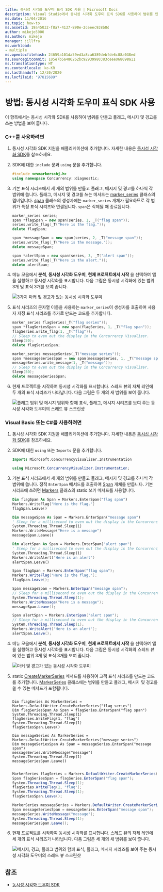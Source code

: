 ```yaml
---
title: 동시성 시각화 도우미 표식 SDK 사용 | Microsoft Docs
description: Visual Studio에서 동시성 시각화 도우미 표식 SDK를 사용하여 범위를 만들고 플래그, 메시지 및 경고를 쓰는 방법을 알아봅니다.
ms.date: 11/04/2016
ms.topic: how-to
ms.assetid: 19a45032-f8a7-4137-890e-2ceeec938b8d
author: mikejo5000
ms.author: mikejo
manager: jillfra
ms.workload:
- multiple
ms.openlocfilehash: 24659a101da59ed3a8ca6389debfde6c08a038ed
ms.sourcegitcommit: 105e7b5a486262bc92939980383ceee068098a11
ms.translationtype: HT
ms.contentlocale: ko-KR
ms.lasthandoff: 12/30/2020
ms.locfileid: "97815609"
---
```

# <a name="how-to-use-the-concurrency-visualizer-markers-sdk"></a>방법: 동시성 시각화 도우미 표식 SDK 사용
이 항목에서는 동시성 시각화 SDK를 사용하여 범위를 만들고 플래그, 메시지 및 경고를 쓰는 방법을 보여 줍니다.

### <a name="to-use-c"></a>C++를 사용하려면

1. 동시성 시각화 SDK 지원을 애플리케이션에 추가합니다. 자세한 내용은 [동시성 시각화 SDK](../profiling/concurrency-visualizer-sdk.md)를 참조하세요.

2. SDK에 대한 `include` 문과 `using` 문을 추가합니다.

    ```cpp
    #include <cvmarkersobj.h>
    using namespace Concurrency::diagnostic;
    ```

3. 기본 표식 시리즈에서 세 개의 범위를 만들고 플래그, 메시지 및 경고를 하나씩 각 범위에 씁니다. 플래그, 메시지 및 경고를 쓰는 메서드는 [marker_series](../profiling/marker-series-class.md) 클래스의 멤버입니다. [span](../profiling/span-class.md) 클래스의 생성자에는 `marker_series` 개체가 필요하므로 각 범위가 특정 표식 시리즈와 연결됩니다. `span`은 삭제될 때 종료됩니다.

    ```cpp
    marker_series series;
    span *flagSpan = new span(series, 1, _T("flag span"));
    series.write_flag(_T("Here is the flag."));
    delete flagSpan;

    span *messageSpan = new span(series, 2, _T("message span"));
    series.write_flag(_T("Here is the message."));
    delete messageSpan;

    span *alertSpan = new span(series, 3, _T("alert span"));
    series.write_flag(_T("Here is the alert."));
    delete alertSpan;
    ```

4. 메뉴 모음에서 **분석**, **동시성 시각화 도우미**, **현재 프로젝트에서 시작** 을 선택하여 앱을 실행하고 동시성 시각화를 표시합니다. 다음 그림은 동시성 시각화에 있는 범위 3개 및 표식 3개를 보여 줍니다.

     ![3가지 마커 및 경고가 있는 동시성 시각화 도우미](../profiling/media/cvmarkersnative.png "CvMarkersNative")

5. 표식 시리즈의 문자열 이름을 사용하는 `marker_series`이 생성자를 호출하여 사용자 지정 표식 시리즈를 추가로 만드는 코드를 추가합니다.

    ```cpp
    marker_series flagSeries(_T("flag series"));
    span *flagSeriesSpan = new span(flagSeries, 1, _T("flag span"));
    flagSeries.write_flag(1, _T("flag"));
    // Sleep to even out the display in the Concurrency Visualizer.
    Sleep(50);
    delete flagSeriesSpan;

    marker_series messageSeries(_T("message series"));
    span *messageSeriesSpan = new span(messageSeries, 1, _T("message span"));
    messageSeries.write_message(1, _T("message"));
    // Sleep to even out the display in the Concurrency Visualizer.
    Sleep(50);
    delete messageSeriesSpan;
    ```

6. 현재 프로젝트를 시작하여 동시성 시각화를 표시합니다. 스레드 뷰의 자체 레인에 두 개의 표식 시리즈가 나타납니다. 다음 그림은 두 개의 새 범위를 보여 줍니다.

     ![플래그 범위 및 메시지 범위와 함께 표식, 플래그, 메시지 시리즈를 보여 주는 동시성 시각화 도우미의 스레드 뷰 스크린샷](../profiling/media/cvmarkerseriesnative.png "CvMarkerSeriesNative")

### <a name="to-use-visual-basic-or-c"></a>Visual Basic 또는 C\#을 사용하려면

1. 동시성 시각화 SDK 지원을 애플리케이션에 추가합니다. 자세한 내용은 [동시성 시각화 SDK](../profiling/concurrency-visualizer-sdk.md)를 참조하세요.

2. SDK에 대한 `using` 또는 `Imports` 문을 추가합니다.

    ```vb
    Imports Microsoft.ConcurrencyVisualizer.Instrumentation
    ```

    ```csharp
    using Microsoft.ConcurrencyVisualizer.Instrumentation;
    ```

3. 기본 표식 시리즈에서 세 개의 범위를 만들고 플래그, 메시지 및 경고를 하나씩 각 범위에 씁니다. 정적 `EnterSpan` 메서드를 호출하여 [Span](/previous-versions/hh694189(v=vs.140)) 개체를 만듭니다. 기본 시리즈에 쓰려면 [Markers](/previous-versions/hh694099(v=vs.140)) 클래스의 static 쓰기 메서드를 사용합니다.

    ```vb
    Dim flagSpan As Span = Markers.EnterSpan("flag span")
    Markers.WriteFlag("Here is the flag.")
    flagSpan.Leave()

    Dim messageSpan As Span = Markers.EnterSpan("message span")
    ' Sleep for a millisecond to even out the display in the Concurrency Visualizer.
    System.Threading.Thread.Sleep(1)
    Markers.WriteMessage("Here is a message")
    messageSpan.Leave()

    Dim alertSpan As Span = Markers.EnterSpan("alert span")
    ' Sleep for a millisecond to even out the display in the Concurrency Visualizer.
    System.Threading.Thread.Sleep(1)
    Markers.WriteAlert("Here is an alert")
    alertSpan.Leave()
    ```

    ```csharp
    Span flagSpan = Markers.EnterSpan("flag span");
    Markers.WriteFlag("Here is the flag.");
    flagSpan.Leave();

    Span messageSpan = Markers.EnterSpan("message span");
    // Sleep for a millisecond to even out the display in the Concurrency Visualizer.
    System.Threading.Thread.Sleep(1);
    Markers.WriteMessage("Here is a message");
    messageSpan.Leave();

    Span alertSpan = Markers.EnterSpan("alert span");
    // Sleep for a millisecond to even out the display in the Concurrency Visualizer.
    System.Threading.Thread.Sleep(1);
    Markers.WriteAlert("Here is an alert");
    alertSpan.Leave();
    ```

4. 메뉴 모음에서 **분석**, **동시성 시각화 도우미**, **현재 프로젝트에서 시작** 을 선택하여 앱을 실행하고 동시성 시각화를 표시합니다. 다음 그림은 동시성 시각화의 스레드 뷰에 있는 범위 3개 및 표식 3개를 보여 줍니다.

     ![마커 및 경고가 있는 동시성 시각화 도우미](../profiling/media/cvmarkersmanaged.png "CvMarkersManaged")

5. static [CreateMarkerSeries](/previous-versions/hh694171(v=vs.140)) 메서드를 사용하여 고객 표식 시리즈를 만드는 코드를 추가합니다. [MarkerSeries](/previous-versions/hh694127(v=vs.140)) 클래스에는 범위를 만들고 플래그, 메시지 및 경고를 쓸 수 있는 메서드가 포함됩니다.

    ```VB

    Dim flagSeries As MarkerSeries = Markers.DefaultWriter.CreateMarkerSeries("flag series")
    Dim flagSeriesSpan As Span = flagSeries.EnterSpan("flag span")
    System.Threading.Thread.Sleep(1)
    flagSeries.WriteFlag(1, "flag")
    System.Threading.Thread.Sleep(1)
    flagSeriesSpan.Leave()

    Dim messageSeries As MarkerSeries = Markers.DefaultWriter.CreateMarkerSeries("message series")
    Dim messageSeriesSpan As Span = messageSeries.EnterSpan("message span")
    messageSeries.WriteMessage("message")
    System.Threading.Thread.Sleep(1)
    messageSeriesSpan.Leave()
    ```

    ```csharp

    MarkerSeries flagSeries = Markers.DefaultWriter.CreateMarkerSeries("flag series");
    Span flagSeriesSpan = flagSeries.EnterSpan("flag span");
    System.Threading.Thread.Sleep(1);
    flagSeries.WriteFlag(1, "flag");
    System.Threading.Thread.Sleep(1);
    flagSeriesSpan.Leave();

    MarkerSeries messageSeries = Markers.DefaultWriter.CreateMarkerSeries("message series");
    Span messageSeriesSpan = messageSeries.EnterSpan("message span");
    messageSeries.WriteMessage("message");
    System.Threading.Thread.Sleep(1);
    messageSeriesSpan.Leave();
    ```

6. 현재 프로젝트를 시작하여 동시성 시각화를 표시합니다. 스레드 뷰의 자체 레인에 세 개의 표식 시리즈가 나타납니다. 다음 그림은 세 개의 새 범위를 보여 줍니다.

     ![메시지, 경고, 플래그 범위와 함께 표식, 플래그, 메시지 시리즈를 보여 주는 동시성 시각화 도우미의 스레드 뷰 스크린샷](../profiling/media/cvmarkerseriesmanaged.png "CvMarkerSeriesManaged")

## <a name="see-also"></a>참조
- [동시성 시각화 도우미 SDK](../profiling/concurrency-visualizer-sdk.md)
